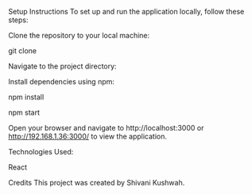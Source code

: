 
Setup Instructions
To set up and run the application locally, follow these steps:

Clone the repository to your local machine:

git clone <repository-url>

Navigate to the project directory:


Install dependencies using npm:

npm install

npm start

Open your browser and navigate to http://localhost:3000 or http://192.168.1.36:3000/ to view the application.

Technologies Used:

React

Credits
This project was created by Shivani Kushwah.